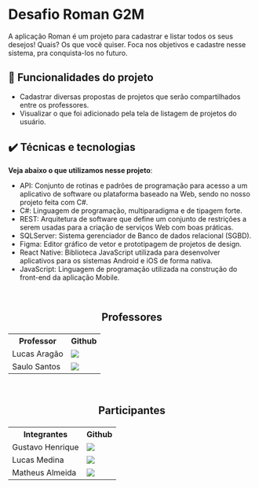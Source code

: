# Desafio Roman G2M

A aplicação Roman é um projeto para cadastrar e
listar todos os seus desejos! Quais? Os que você quiser. Foca nos objetivos e cadastre
nesse sistema, pra conquista-los no futuro.

## 🔨 Funcionalidades do projeto

- Cadastrar diversas propostas de projetos que serão compartilhados entre os
professores.
- Visualizar o que foi adicionado pela tela de listagem de projetos do usuário.

## ✔️ Técnicas e tecnologias

**Veja abaixo o que utilizamos nesse projeto**:
- API: Conjunto de rotinas e padrões de programação para acesso a um aplicativo de software ou plataforma baseado na Web, sendo no nosso projeto feita com C#.
- C#: Linguagem de programação, multiparadigma e de tipagem forte.
- REST: Arquitetura de software que define um conjunto de restrições a serem usadas para a criação de serviços Web com boas práticas.
- SQLServer: Sistema gerenciador de Banco de dados relacional (SGBD).
- Figma: Editor gráfico de vetor e prototipagem de projetos de design.
- React Native: Biblioteca JavaScript utilizada para desenvolver aplicativos para os sistemas Android e iOS de forma nativa.
- JavaScript: Linguagem de programação utilizada na construção do front-end da aplicação Mobile.

&nbsp;
&nbsp;

## <p align="center">Professores</p>
<table align="center">
  <tr>
    <th>Professor</th>
    <th>Github</th>
  </tr>
  <tr>
    <td>Lucas Aragão</td>
    <td> <a href="https://github.com/LUCASDESENVOLVEDOR"> <img src="https://img.shields.io/badge/GitHub-100000?style=for-the-badge&logo=github&logoColor=red" /> </a></td>
  </tr>
  <tr>
    <td>Saulo Santos</td>
    <td><a href="https://github.com/Saulomsantos"> <img src="https://img.shields.io/badge/GitHub-100000?style=for-the-badge&logo=github&logoColor=red" /> </a></td>
  </tr>
</table>

&nbsp;
&nbsp;

## <p align="center">Participantes</p>
<table align="center">
  <tr>
    <th>Integrantes</th>
    <th>Github</th>
  </tr>
  <tr>
    <td>Gustavo Henrique</td>
    <td> <a href="https://github.com/GustavoHenriqueFerreira"> <img src="https://img.shields.io/badge/GitHub-100000?style=for-the-badge&logo=github&logoColor=white" /> </a></td>
  </tr>
  <tr>
    <td>Lucas Medina</td>
    <td> <a href="https://github.com/Lucas-M3dina"> <img src="https://img.shields.io/badge/GitHub-100000?style=for-the-badge&logo=github&logoColor=white" /> </a> </td>
  </tr>
  <tr>
    <td>Matheus Almeida</td>
    <td><a href=""> <img src="https://img.shields.io/badge/GitHub-100000?style=for-the-badge&logo=github&logoColor=white" /> </a></td>
  </tr>
</table>
